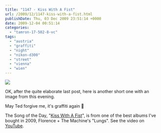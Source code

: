 ```yaml
---
title: "1147 - Kiss With A Fist"
url: /2009/12/1147-kiss-with-a-fist.html
publishDate: Thu, 03 Dec 2009 23:51:14 +0000
date: 2009-12-04 00:51:14
categories: 
  - "tamron-17-502-8-vc"
tags: 
  - "austria"
  - "graffiti"
  - "night"
  - "nikon-d300"
  - "street"
  - "vienna"
  - "wien"
---
```

<a target="_blank" href="https://d25zfm9zpd7gm5.cloudfront.net/1200x1200/2009/20091203_181639_ps.jpg"><img src="https://d25zfm9zpd7gm5.cloudfront.net/0600x0600/2009/20091203_181639_ps.jpg" /></a>

OK, after the quite elaborate last post, here is another short one with an image from this evening.

 May Ted forgive me, it's graffiti again 🙂

The Song of the Day, "<a target="_blank" href="http://www.lyricsmode.com/lyrics/f/florence_the_machine/kiss_with_a_fist.html">Kiss With A Fist</a>", is from one of the best albums I've bought in 2009, Florence + The Machine's "Lungs". See the video on <a target="_blank" href="http://www.youtube.com/watch?v=FR-Q52njXiI">YouTube</a>.


